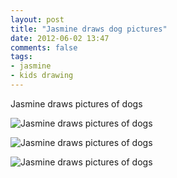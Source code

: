 ```yaml
---
layout: post
title: "Jasmine draws dog pictures"
date: 2012-06-02 13:47
comments: false
tags: 
- jasmine
- kids drawing
---
```

Jasmine draws pictures of dogs


![Jasmine draws pictures of dogs](http://media.eick.us/media/photographs/2012/2012-06-02/IMG_0006.jpg)



![Jasmine draws pictures of dogs](http://media.eick.us/media/photographs/2012/2012-06-02/IMG_0005.jpg)



![Jasmine draws pictures of dogs](http://media.eick.us/media/photographs/2012/2012-06-02/IMG_0001.jpg)
